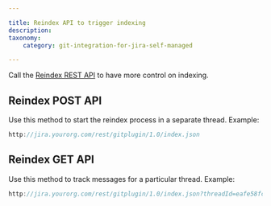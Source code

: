 ```yaml
---

title: Reindex API to trigger indexing
description:
taxonomy:
    category: git-integration-for-jira-self-managed

---
```

Call the [Reindex REST API](/git-integration-for-jira-self-managed/reindex-api/) to have more control on indexing.

## Reindex POST API
Use this method to start the reindex process in a separate thread.
Example:
```java
http://jira.yourorg.com/rest/gitplugin/1.0/index.json
```

## Reindex GET API
Use this method to track messages for a particular thread.
Example:
```java
http://jira.yourorg.com/rest/gitplugin/1.0/index.json?threadId=eafe58fc-d8de-42ff-8815-6fe5860b38d2
```



